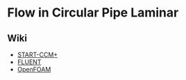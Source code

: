 # Flow in Circular Pipe Laminar

## Wiki
- [START-CCM+](https://github.com/ardeshirj/flow-in-circular-pipe-laminar/wiki/STAR-CCM-Plus)
- [FLUENT](https://github.com/ardeshirj/flow-in-circular-pipe-laminar/wiki/Fluent)
- [OpenFOAM](https://github.com/ardeshirj/flow-in-circular-pipe-laminar/wiki/OpenFOAM)
